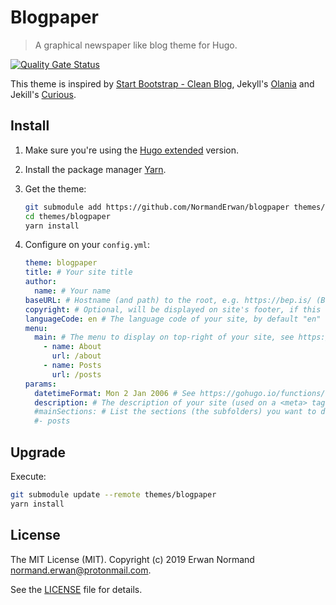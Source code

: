 # Blogpaper

> A graphical newspaper like blog theme for Hugo.

[![Quality Gate Status](https://sonarcloud.io/api/project_badges/measure?project=NormandErwan_blogpaper&metric=alert_status)](https://sonarcloud.io/dashboard?id=NormandErwan_blogpaper)

This theme is inspired by [Start Bootstrap - Clean Blog](https://github.com/BlackrockDigital/startbootstrap-clean-blog),
Jekyll's [Olania](https://olania-jekyll.netlify.com/) and Jekill's [Curious](https://curious-jekyll.netlify.com/).

## Install

1. Make sure you're using the [Hugo extended](https://gohugo.io/getting-started/installing/) version.
2. Install the package manager [Yarn](https://yarnpkg.com/en/docs/install).
3. Get the theme:

    ```bash
    git submodule add https://github.com/NormandErwan/blogpaper themes/blogpaper
    cd themes/blogpaper
    yarn install
    ```

4. Configure on your `config.yml`:

    ```yml
    theme: blogpaper
    title: # Your site title
    author:
      name: # Your name
    baseURL: # Hostname (and path) to the root, e.g. https://bep.is/ (Blogpaper uses relative URLs)
    copyright: # Optional, will be displayed on site's footer, if this line is removed an default copyright will be generated
    languageCode: en # The language code of your site, by default "en"
    menu:
      main: # The menu to display on top-right of your site, see https://gohugo.io/templates/menu-templates/#site-config-menus
        - name: About
          url: /about
        - name: Posts
          url: /posts
    params:
      datetimeFormat: Mon 2 Jan 2006 # See https://gohugo.io/functions/format for examples
      description: # The description of your site (used on a <meta> tag)
      #mainSections: # List the sections (the subfolders) you want to display on the homepage, "posts" by default
      #- posts
    ```

## Upgrade

Execute:

```bash
git submodule update --remote themes/blogpaper
yarn install
```

## License

The MIT License (MIT). Copyright (c) 2019 Erwan Normand <normand.erwan@protonmail.com>.

See the [LICENSE](LICENSE) file for details.
